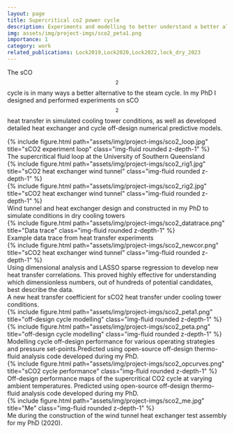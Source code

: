 ```yaml
---
layout: page
title: Supercritical co2 power cycle
description: Experiments and modelling to better understand a better alternative to the steam cycle.
img: assets/img/project-imgs/sco2_peta1.png
importance: 1
category: work
related_publications: Lock2019,Lock2020,Lock2022,lock_dry_2023
---
```


The sCO$$_2$$ cycle is in many ways a better alternative to the steam cycle. In
my PhD I designed and performed experiments on sCO$$_2$$ heat transfer in
simulated cooling tower conditions, as well as developed detailed heat exchanger
and cycle off-design numerical predictive models.


<div class="row">
    <div class="col-sm mt-3 mt-md-0">
        {% include figure.html path="assets/img/project-imgs/sco2_loop.jpg" title="sCO2 experiment loop" class="img-fluid rounded z-depth-1" %}
    </div>
</div>
<div class="caption">
The supercritical fluid loop at the University of Southern Queensland
</div>

<div class="row">
    <div class="col-sm mt-3 mt-md-0">
        {% include figure.html path="assets/img/project-imgs/sco2_rig1.jpg" title="sCO2 heat exchanger wind tunnel" class="img-fluid rounded z-depth-1" %}
    </div>
    <div class="col-sm mt-3 mt-md-0">
        {% include figure.html path="assets/img/project-imgs/sco2_rig2.jpg" title="sCO2 heat exchanger wind tunnel" class="img-fluid rounded z-depth-1" %}
    </div>
</div>
<div class="caption">
    Wind tunnel and heat exchanger design and constructed in my PhD to simulate conditions in dry cooling towers
</div>

<div class="row">
    <div class="col-sm-1 justify-content-between center">
    </div>
    <div class="col-sm-10 justify-content-between center">
        {% include figure.html path="assets/img/project-imgs/sco2_datatrace.png" title="Data trace" class="img-fluid rounded z-depth-1" %}
    </div>
    <div class="col-sm-1 justify-content-between center">
    </div>
</div>

<div class="caption">
    Example data trace from heat transfer experiments
</div>



<div class="row">
    <div class="col-sm-9 mt-3 mt-md-0">
        {% include figure.html path="assets/img/project-imgs/sco2_newcor.png" title="sCO2 heat exchanger wind tunnel" class="img-fluid rounded z-depth-1" %}
    </div>
    <div class="col-sm-3 mt-3 mt-md-0">
        Using dimensional
        analysis and LASSO sparse regression to develop new heat transfer
        correlations. This proved highly effective for
        understanding which dimensionless numbers, out of hundreds of potential
        candidates, best describe the data.
    </div>
</div>
<div class="caption">
    A new heat transfer coefficient for sCO2 heat transfer under cooling tower
    conditions. 
</div>


<div class="row">
    <div class="col-sm mt-3 mt-md-0">
        {% include figure.html path="assets/img/project-imgs/sco2_peta1.png" title="off-design cycle modelling" class="img-fluid rounded z-depth-1" %}
    </div>
    <div class="col-sm mt-3 mt-md-0">
        {% include figure.html path="assets/img/project-imgs/sco2_peta.png" title="off-design cycle modelling" class="img-fluid rounded z-depth-1" %}
    </div>
</div>
<div class="caption">
    Modelling cycle off-design performance for various operating strategies and pressure set-points.Predicted using open-source off-design thermo-fluid analysis code developed during my PhD.
</div>

<div class="row">
    <div class="col-sm-12">
        {% include figure.html path="assets/img/project-imgs/sco2_opcurves.png" title="sCO2 cycle performance" class="img-fluid rounded z-depth-1" %}
    </div>
</div>
<div class="caption">
Off-design performance maps of the supercritical CO2 cycle at varying ambient temperatures. Predicted using open-source off-design thermo-fluid analysis code developed during my PhD. 
</div>

<div class="row">
    <div class="col-sm-2 justify-content-between center">
    </div>
    <div class="col-sm-8 justify-content-between center">
        {% include figure.html path="assets/img/project-imgs/sco2_me.jpg" title="Me" class="img-fluid rounded z-depth-1" %}
    </div>
    <div class="col-sm-2 justify-content-between center">
    </div>
</div>

<div class="caption">
    Me during the construction of the wind tunnel heat exchanger test assembly for my PhD (2020).
</div>

